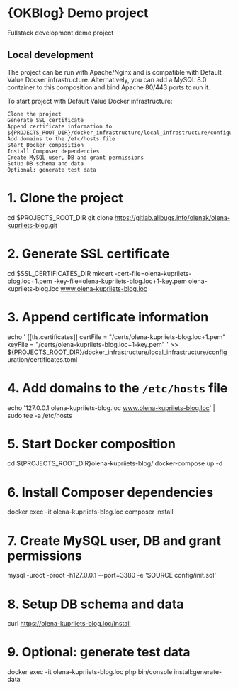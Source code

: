 # {OKBlog} Demo project #

Fullstack development demo project

## Local development #

The project can be run with Apache/Nginx and is compatible with Default Value Docker infrastructure. Alternatively, you can add a MySQL 8.0 container to this composition and bind Apache 80/443 ports to run it.

To start project with Default Value Docker infrastructure:

    Clone the project
    Generate SSL certificate
    Append certificate information to ${PROJECTS_ROOT_DIR}/docker_infrastructure/local_infrastructure/configuration/certificates.toml
    Add domains to the /etc/hosts file
    Start Docker composition
    Install Composer dependencies
    Create MySQL user, DB and grant permissions
    Setup DB schema and data
    Optional: generate test data

# 1. Clone the project
cd $PROJECTS_ROOT_DIR
git clone https://gitlab.allbugs.info/olenak/olena-kupriiets-blog.git

# 2. Generate SSL certificate
cd $SSL_CERTIFICATES_DIR
mkcert -cert-file=olena-kupriiets-blog.loc+1.pem -key-file=olena-kupriiets-blog.loc+1-key.pem olena-kupriiets-blog.loc www.olena-kupriiets-blog.loc

# 3. Append certificate information
echo '
[[tls.certificates]]
certFile = "/certs/olena-kupriiets-blog.loc+1.pem"
keyFile = "/certs/olena-kupriiets-blog.loc+1-key.pem"
' >> ${PROJECTS_ROOT_DIR}/docker_infrastructure/local_infrastructure/configuration/certificates.toml

# 4. Add domains to the `/etc/hosts` file
echo '127.0.0.1 olena-kupriiets-blog.loc www.olena-kupriiets-blog.loc' | sudo tee -a /etc/hosts

# 5. Start Docker composition
cd ${PROJECTS_ROOT_DIR}olena-kupriiets-blog/
docker-compose up -d

# 6. Install Composer dependencies
docker exec -it olena-kupriiets-blog.loc composer install

# 7. Create MySQL user, DB and grant permissions
mysql -uroot -proot -h127.0.0.1 --port=3380 -e 'SOURCE config/init.sql'

# 8. Setup DB schema and data
curl https://olena-kupriiets-blog.loc/install

# 9. Optional: generate test data
docker exec -it olena-kupriiets-blog.loc php bin/console install:generate-data